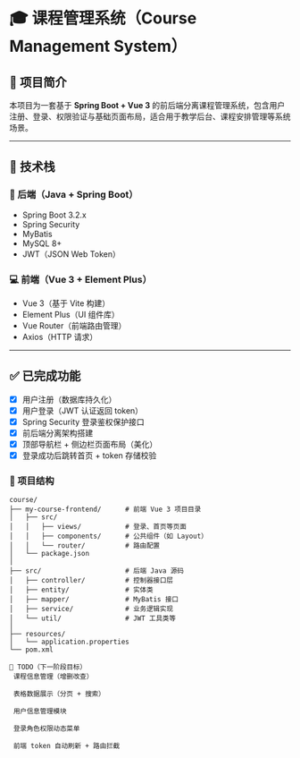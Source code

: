 # 🎓 课程管理系统（Course Management System）

## 📘 项目简介

本项目为一套基于 **Spring Boot + Vue 3** 的前后端分离课程管理系统，包含用户注册、登录、权限验证与基础页面布局，适合用于教学后台、课程安排管理等系统场景。

---

## 🧰 技术栈

### 🔧 后端（Java + Spring Boot）

- Spring Boot 3.2.x
- Spring Security
- MyBatis
- MySQL 8+
- JWT（JSON Web Token）

### 💻 前端（Vue 3 + Element Plus）

- Vue 3（基于 Vite 构建）
- Element Plus（UI 组件库）
- Vue Router（前端路由管理）
- Axios（HTTP 请求）

---

## ✅ 已完成功能

- [x] 用户注册（数据库持久化）
- [x] 用户登录（JWT 认证返回 token）
- [x] Spring Security 登录鉴权保护接口
- [x] 前后端分离架构搭建
- [x] 顶部导航栏 + 侧边栏页面布局（美化）
- [x] 登录成功后跳转首页 + token 存储校验

### 🚀 项目结构

```# 项目结构
course/
├── my-course-frontend/      # 前端 Vue 3 项目目录
│   ├── src/
│   │   ├── views/           # 登录、首页等页面
│   │   ├── components/      # 公共组件（如 Layout）
│   │   └── router/          # 路由配置
│   └── package.json
│
├── src/                     # 后端 Java 源码
│   ├── controller/          # 控制器接口层
│   ├── entity/              # 实体类
│   ├── mapper/              # MyBatis 接口
│   ├── service/             # 业务逻辑实现
│   └── util/                # JWT 工具类等
│
├── resources/
│   └── application.properties
└── pom.xml

📌 TODO（下一阶段目标）
 课程信息管理（增删改查）

 表格数据展示（分页 + 搜索）

 用户信息管理模块

 登录角色权限动态菜单

 前端 token 自动刷新 + 路由拦截

